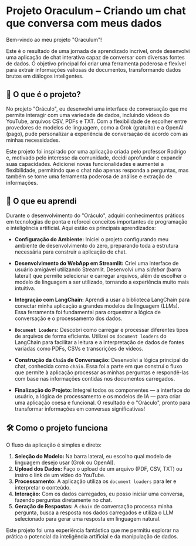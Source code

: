 # Projeto Oraculum – Criando um chat que conversa com meus dados

Bem-vindo ao meu projeto "Oraculum"!

Este é o resultado de uma jornada de aprendizado incrível, onde desenvolvi uma aplicação de chat interativa capaz de conversar com diversas fontes de dados. O objetivo principal foi criar uma ferramenta poderosa e flexível para extrair informações valiosas de documentos, transformando dados brutos em diálogos inteligentes.

## 🚀 O que é o projeto?

No projeto "Oráculo", eu desenvolvi uma interface de conversação que me permite interagir com uma variedade de dados, incluindo vídeos do YouTube, arquivos CSV, PDFs e TXT. Com a flexibilidade de escolher entre provedores de modelos de linguagem, como a Grok (gratuito) e a OpenAI (pago), pude personalizar a experiência de conversação de acordo com as minhas necessidades.

Este projeto foi inspirado por uma aplicação criada pelo professor Rodrigo e, motivado pelo interesse da comunidade, decidi aprofundar e expandir suas capacidades. Adicionei novas funcionalidades e aumentei a flexibilidade, permitindo que o chat não apenas responda a perguntas, mas também se torne uma ferramenta poderosa de análise e extração de informações.

## 🧠 O que eu aprendi

Durante o desenvolvimento do "Oráculo", adquiri conhecimentos práticos em tecnologias de ponta e reforcei conceitos importantes de programação e inteligência artificial. Aqui estão os principais aprendizados:

* **Configuração do Ambiente:** Iniciei o projeto configurando meu ambiente de desenvolvimento do zero, preparando toda a estrutura necessária para construir a aplicação de chat.

* **Desenvolvimento do WebApp em Streamlit:** Criei uma interface de usuário amigável utilizando Streamlit. Desenvolvi uma *sidebar* (barra lateral) que permite selecionar e carregar arquivos, além de escolher o modelo de linguagem a ser utilizado, tornando a experiência muito mais intuitiva.

* **Integração com LangChain:** Aprendi a usar a biblioteca LangChain para conectar minha aplicação a grandes modelos de linguagem (LLMs). Essa ferramenta foi fundamental para orquestrar a lógica de conversação e o processamento dos dados.

* **`Document Loaders`:** Descobri como carregar e processar diferentes tipos de arquivos de forma eficiente. Utilizei os `document loaders` do LangChain para facilitar a leitura e a interpretação de dados de fontes variadas como PDFs, CSVs e transcrições de vídeos.

* **Construção da `Chain` de Conversação:** Desenvolvi a lógica principal do chat, conhecida como `chain`. Essa foi a parte em que construí o fluxo que permite à aplicação processar as minhas perguntas e respondê-las com base nas informações contidas nos documentos carregados.

* **Finalização do Projeto:** Integrei todos os componentes — a interface do usuário, a lógica de processamento e os modelos de IA — para criar uma aplicação coesa e funcional. O resultado é o "Oráculo", pronto para transformar informações em conversas significativas!

## 🛠️ Como o projeto funciona

O fluxo da aplicação é simples e direto:

1.  **Seleção do Modelo:** Na barra lateral, eu escolho qual modelo de linguagem desejo usar (Grok ou OpenAI).
2.  **Upload dos Dados:** Faço o upload de um arquivo (PDF, CSV, TXT) ou insiro o link de um vídeo do YouTube.
3.  **Processamento:** A aplicação utiliza os `document loaders` para ler e interpretar o conteúdo.
4.  **Interação:** Com os dados carregados, eu posso iniciar uma conversa, fazendo perguntas diretamente no chat.
5.  **Geração de Respostas:** A `chain` de conversação processa minha pergunta, busca a resposta nos dados carregados e utiliza o LLM selecionado para gerar uma resposta em linguagem natural.

Este projeto foi uma experiência fantástica que me permitiu explorar na prática o potencial da inteligência artificial e da manipulação de dados.
